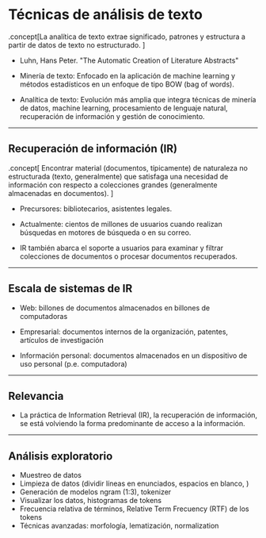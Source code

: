 # Técnicas de análisis de texto

.concept[La analítica de texto extrae significado, patrones y estructura a partir de datos de texto no estructurado.
]
- Luhn, Hans Peter. "The Automatic Creation of Literature Abstracts"
- Minería de texto: Enfocado en la aplicación de machine learning y métodos estadísticos en un enfoque de tipo BOW (bag of words).

- Analítica de texto: Evolución más amplia que integra técnicas de minería de datos, machine learning, procesamiento de lenguaje natural, recuperación de información y gestión de conocimiento.

---

## Recuperación de información (IR)
.concept[
    Encontrar material (documentos, típicamente) de naturaleza no estructurada (texto, generalmente) que satisfaga una necesidad de información con respecto a colecciones grandes (generalmente almacenadas en documentos).
]

- Precursores: bibliotecarios, asistentes legales.

- Actualmente: cientos de millones de usuarios cuando realizan búsquedas en motores de búsqueda o en su correo.

- IR también abarca el soporte a usuarios para examinar y filtrar colecciones de documentos o procesar documentos recuperados.

---

## Escala de sistemas de IR

- Web: billones de documentos almacenados en billones de computadoras

- Empresarial: documentos internos de la organización, patentes, artículos de investigación

- Información personal: documentos almacenados en un dispositivo de uso personal (p.e. computadora)
---
## Relevancia

- La práctica de Information Retrieval (IR), la recuperación de información, se está volviendo la forma predominante de acceso a la información.
---

## Análisis exploratorio

- Muestreo de datos
- Limpieza de datos (dividir líneas en enunciados, espacios en blanco, )
- Generación de modelos ngram (1:3), tokenizer
- Visualizar los datos, histogramas de tokens
- Frecuencia relativa de términos, Relative Term Frecuency (RTF) de los tokens
- Técnicas avanzadas: morfología, lematización, normalization

